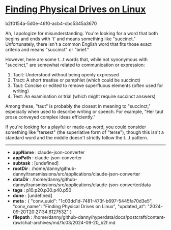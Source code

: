 # [Finding Physical Drives on Linux](https://claude.ai/chat/1c03dd1d-7481-473f-b697-5445fa70d3e5)

b2f0154a-5d0e-46f0-acb4-cbc5345a3670

 Ah, I apologize for misunderstanding. You're looking for a word that both begins and ends with 't' and means something like "succinct." Unfortunately, there isn't a common English word that fits those exact criteria and means "succinct" or "brief."

However, here are some t...t words that, while not synonymous with "succinct," are somewhat related to communication or expression:

1. Tacit: Understood without being openly expressed
2. Tract: A short treatise or pamphlet (which could be succinct)
3. Taut: Concise or edited to remove superfluous elements (often used for writing)
4. Test: An examination or trial (which might require succinct answers)

Among these, "taut" is probably the closest in meaning to "succinct," especially when used to describe writing or speech. For example, "Her taut prose conveyed complex ideas efficiently."

If you're looking for a playful or made-up word, you could consider something like "tersest" (the superlative form of "terse"), though this isn't a standard word and the middle doesn't strictly follow the t...t pattern.

---

* **appName** : claude-json-converter
* **appPath** : claude-json-converter
* **subtask** : [undefined]
* **rootDir** : /home/danny/github-danny/transmissions/src/applications/claude-json-converter
* **dataDir** : /home/danny/github-danny/transmissions/src/applications/claude-json-converter/data
* **tags** : p10.p20.p30.p40.p50
* **done** : [undefined]
* **meta** : {
  "conv_uuid": "1c03dd1d-7481-473f-b697-5445fa70d3e5",
  "conv_name": "Finding Physical Drives on Linux",
  "updated_at": "2024-09-20T20:27:34.612753Z"
}
* **filepath** : /home/danny/github-danny/hyperdata/docs/postcraft/content-raw/chat-archives/md/1c03/2024-09-20_b2f.md